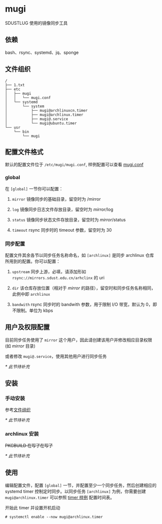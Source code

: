 # mugi  

SDUSTLUG 使用的镜像同步工具

## 依赖

bash、rsync、systemd、jq、sponge

## 文件组织

```
/
├── 1.txt
├── etc
│   ├── mugi
│   │   └── mugi.conf
│   └── systemd
│       └── system
│           ├── mugi@archlinuxcn.timer
│           ├── mugi@archlinux.timer
│           ├── mugi@.service
│           └── mugi@ubuntu.timer
└── usr
    └── bin
        └── mugi

```

## 配置文件格式

默认的配置文件位于 `/etc/mugi/mugi.conf`, 样例配置可以查看 [mugi.conf](./mugi.conf)

### global

在 `[global]` 一节你可以配置：

1. `mirror` 镜像同步的基础目录，留空时为 /mirror

2. `log` 镜像同步日志文件存放目录，留空时为 _mirror_/log

3. `status` 镜像同步状态文件存放目录，留空时为 _mirror_/status

4. `timeout` rsync 同步时的 timeout 参数，留空时为 30

### 同步配置

配置文件其余各节以同步任务名称命名，如 `[archlinux]` 是同步 archlinux 仓库所用到的配置。你可以配置：

1. `upstream` 同步上游，必填，请添加形如 `rsync://mirrors.sdust.edu.cn/arhclinx` 的 uri

2. `dir` 该仓库存放位置（相对于 _mirror_ 的路径），留空时和同步任务名称相同，此例中即 `archlinux`

3. `bandwith` rsync 同步时的 bandwith 参数，用于限制 I/O 带宽，默认为 0，即不限制。单位为 kbps

## 用户及权限配置

目前同步任务使用了 `mirror` 这个用户，因此请创建该用户并修改相应目录权限 (如 _mirror_ 目录)

或者修改 `mugi@.service`，使用其他用户进行同步任务

_* 此节待补充_

## 安装

### 手动安装

参考[文件组织](##文件组织)

_* 此节待补充_

### archlinux 安装

~~PKGBUILD 在写了在写了~~

_* 此节待补充_

## 使用

编辑配置文件，配置 `[global]` 一节，并配置至少一个同步任务，然后创建相应的 systemd timer 控制定时同步。以同步任务 `[archlinux]` 为例，你需要创建 `mugi@archlinux.timer` 可以参照 [timer 样例](./systemd/mugi@archlinux.timer) 配置时间表。

开始此 timer 并设置开机启动

```shell
# systemctl enable --now mugi@archlinux.timer
```
